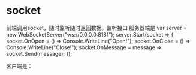 # socket

前端调用socket，随时监听随时返回数据。监听接口
服务器端是
var server = new WebSocketServer("ws://0.0.0.0:8181");
server.Start(socket =>
{
  socket.OnOpen = () => Console.WriteLine("Open!");
  socket.OnClose = () => Console.WriteLine("Close!");
  socket.OnMessage = message => socket.Send(message);
});

客户端是：
<!DOCTYPE HTML PUBLIC "-//W3C//DTD HTML 4.0 Transitional//EN">
<html>
<head>
    <title>websocket client</title>
    <script type="text/javascript">
        var start = function () {
            var inc = document.getElementById('incomming');
            var wsImpl = window.WebSocket || window.MozWebSocket;
            var form = document.getElementById('sendForm');
            var input = document.getElementById('sendText');

            inc.innerHTML += "connecting to server ..<br/>";

            // create a new websocket and connect
            window.ws = new wsImpl('ws://localhost:8181/');

            // when data is comming from the server, this metod is called
            ws.onmessage = function (evt) {
                inc.innerHTML += evt.data + '<br/>';
            };

            // when the connection is established, this method is called
            ws.onopen = function () {
                inc.innerHTML += '.. connection open<br/>';
            };

            // when the connection is closed, this method is called
            ws.onclose = function () {
                inc.innerHTML += '.. connection closed<br/>';
            }

            form.addEventListener('submit', function (e) {
                e.preventDefault();
                var val = input.value;
                ws.send(val);
                input.value = "";
            });

        }
        window.onload = start;
    </script>
</head>
<body>
    <form id="sendForm">
        <input id="sendText" placeholder="Text to send" />
    </form>
    <pre id="incomming"></pre>
</body>
</html>





Fleck是C＃中的WebSocket服务器实现。从Nugget项目分支出来的
Fleck不需要继承，容器或其他引用。
Fleck不依赖于HttpListener或HTTP.sys意味着它将在Windows 7和Server 2008主机上运行。WebSocket备注-Microsoft Docs

例子
以下是将回显到客户端的示例。

var server = new WebSocketServer("ws://0.0.0.0:8181");
server.Start(socket =>
{
  socket.OnOpen = () => Console.WriteLine("Open!");
  socket.OnClose = () => Console.WriteLine("Close!");
  socket.OnMessage = message => socket.Send(message);
});
        

支持的WebSocket版本
Fleck支持多种WebSocket版本的现代Web浏览器

Hixie-Draft-76 / Hybi-00（Safari 5，Chrome <14，Firefox 4（启用时））
Hybi-07（Firefox 6）
Hybi-10（Chrome 14-16，Firefox 7）
Hybi-13（Chrome 17以上版本，Firefox 11以上版本，Safari 6以上版本，Edge 13以上版本（？））


安全WebSocket（wss：//）
启用安全连接需要两件事：使用方案wss代替ws，以及将Fleck指向包含公钥和私钥的x509证书。
var server = new WebSocketServer("wss://0.0.0.0:8431");
server.Certificate = new X509Certificate2("MyCert.pfx");
server.Start(socket =>
{
  //...use as normal
});
制作证书时遇到问题？请参阅本
指南，
以@AdrianBathurst创建x509

子协议协商
要启用子协议协商，请在WebSocketServer.SupportedSubProtocols属性上指定受支持的协议。协商的子协议将在套接字的上可用ConnectionInfo.NegotiatedSubProtocol。
如果在客户端请求（Sec-WebSocket-Protocol标头）上未找到受支持的子协议，则连接将关闭。
var server = new WebSocketServer("ws://0.0.0.0:8181");
server.SupportedSubProtocols = new []{ "superchat", "chat" };
server.Start(socket =>
{
  //socket.ConnectionInfo.NegotiatedSubProtocol is populated
});

自定义日志
Fleck可以登录Log4Net或任何其他第三方日志记录系统。只需FleckLog.LogAction使用所需的行为覆盖该属性。
ILog logger = LogManager.GetLogger(typeof(FleckLog));

FleckLog.LogAction = (level, message, ex) => {
  switch(level) {
    case LogLevel.Debug:
      logger.Debug(message, ex);
      break;
    case LogLevel.Error:
      logger.Error(message, ex);
      break;
    case LogLevel.Warn:
      logger.Warn(message, ex);
      break;
    default:
      logger.Info(message, ex);
      break;
  }
};


禁用Nagle的算法
设置NoDelay于true上WebSocketConnection.ListenerSocket
var server = new WebSocketServer("ws://0.0.0.0:8181");
server.ListenerSocket.NoDelay = true;
server.Start(socket =>
{
  //Child connections will not use Nagle's Algorithm
});

侦听错误后自动重启
设置RestartAfterListenError于true上WebSocketConnection
var server = new WebSocketServer("ws://0.0.0.0:8181");
server.RestartAfterListenError = true;
server.Start(socket =>
{
  //...use as normal
});
